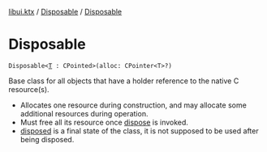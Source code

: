 [libui.ktx](../README.md) / [Disposable](README.md) / [Disposable](-disposable.md)

# Disposable

`Disposable<`[`T`](README.md#T)` : CPointed>(alloc: CPointer<T>?)`

Base class for all objects that have a holder reference to the native C resource(s).

* Allocates one resource during construction,
    and may allocate some additional resources during operation.
* Must free all its resource once [dispose](dispose.md) is invoked.
* [disposed](disposed.md) is a final state of the class, it is not supposed
    to be used after being disposed.
